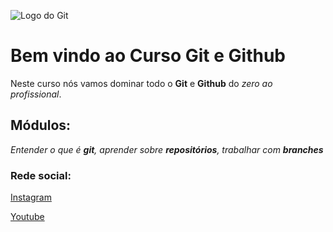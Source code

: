 ![Logo do Git](https://git-scm.com/images/logos/logomark-orange@2x.png)
# Bem vindo ao Curso Git e Github
Neste curso nós vamos dominar todo o **Git** e **Github** do _zero ao profissional_.

## Módulos:
_Entender o que é **git**, aprender sobre **repositórios**, trabalhar com **branches**_

### Rede social:
[Instagram](https://instagram.com/sujeitoprogramador)

[Youtube](https://youtube.com/c/sujeitoprogramador)